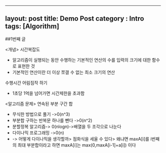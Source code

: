 -----------
layout: post
title: Demo Post
category : Intro
tags: [Algorithm]
---------
##1번째 글

<개념>
시간복잡도
- 알고리즘이 실행되는 동안 수행하는 기본적인 연산의 수를 입력의 크기에 대한 함수로 표현한 것
- 기본적인 연산이란 더 이상 쪼갤 수 없는 최소 크기의 연산


수행시간 어림짐작 하기
- 1초당 1억을 넘어가면 시간제한을 초과함


<알고리즘 문제>
연속된 부분 구간 합
- 무식한 방법으로 풀기 ->0(n^3)
- 부분합 구하는 반복문 하나를 뺀다 ->0(n^2)
- 분할정복 알고리즘-> 0(nlogn)->배열을 두 조각으로 나눈다
- 다이나믹 프로그래밍 ->0(n)
- -> 어떻게 다이나믹을 생각할까> 점화식을 세울 수 있다> 왜냐면 maxA[i]를 i번째의 최대 부분합이라고 하면 maxA[i]는 max(0,maxA[i-1]+a[i]) 이다
